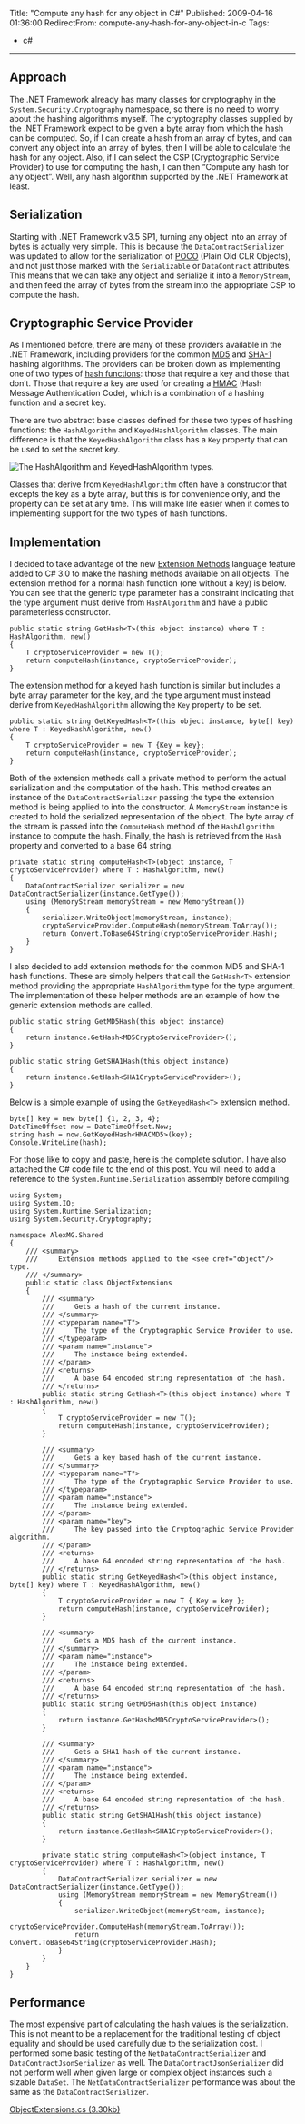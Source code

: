 Title: "Compute any hash for any object in C#"
Published: 2009-04-16 01:36:00
RedirectFrom: compute-any-hash-for-any-object-in-c
Tags:
  - c#
---
## Approach

The .NET Framework already has many classes for cryptography in the `System.Security.Cryptography` namespace, so there is no need to worry about the hashing algorithms myself. The cryptography classes supplied by the .NET Framework expect to be given a byte array from which the hash can be computed. So, if I can create a hash from an array of bytes, and can convert any object into an array of bytes, then I will be able to calculate the hash for any object. Also, if I can select the CSP (Cryptographic Service Provider) to use for computing the hash, I can then “Compute any hash for any object”. Well, any hash algorithm supported by the .NET Framework at least.

## Serialization

Starting with .NET Framework v3.5 SP1, turning any object into an array of bytes is actually very simple. This is because the `DataContractSerializer` was updated to allow for the serialization of [POCO](http://en.wikipedia.org/wiki/Plain_Old_CLR_Object) (Plain Old CLR Objects), and not just those marked with the `Serializable` or `DataContract` attributes. This means that we can take any object and serialize it into a `MemoryStream`, and then feed the array of bytes from the stream into the appropriate CSP to compute the hash.

## Cryptographic Service Provider

As I mentioned before, there are many of these providers available in the .NET Framework, including providers for the common [MD5](http://en.wikipedia.org/wiki/MD5) and [SHA-1](http://en.wikipedia.org/wiki/SHA-1) hashing algorithms. The providers can be broken down as implementing one of two types of [hash functions](http://en.wikipedia.org/wiki/Cryptographic_hash_function): those that require a key and those that don’t. Those that require a key are used for creating a [HMAC](http://en.wikipedia.org/wiki/Keyed-hash_message_authentication_code) (Hash Message Authentication Code), which is a combination of a hashing function and a secret key.

There are two abstract base classes defined for these two types of hashing functions: the `HashAlgorithm` and `KeyedHashAlgorithm` classes. The main difference is that the `KeyedHashAlgorithm` class has a `Key` property that can be used to set the secret key.

![The HashAlgorithm and KeyedHashAlgorithm types.](/posts/images/Algorithm-types.png)

Classes that derive from `KeyedHashAlgorithm` often have a constructor that excepts the key as a byte array, but this is for convenience only, and the property can be set at any time. This will make life easier when it comes to implementing support for the two types of hash functions.

## Implementation

I decided to take advantage of the new [Extension Methods](http://msdn.microsoft.com/en-us/library/bb383977.aspx) language feature added to C\# 3.0 to make the hashing methods available on all objects. The extension method for a normal hash function (one without a key) is below. You can see that the generic type parameter has a constraint indicating that the type argument must derive from `HashAlgorithm` and have a public parameterless constructor.

    public static string GetHash<T>(this object instance) where T : HashAlgorithm, new()
    {
        T cryptoServiceProvider = new T();
        return computeHash(instance, cryptoServiceProvider);
    }

The extension method for a keyed hash function is similar but includes a byte array parameter for the key, and the type argument must instead derive from `KeyedHashAlgorithm` allowing the `Key` property to be set.

    public static string GetKeyedHash<T>(this object instance, byte[] key) where T : KeyedHashAlgorithm, new()
    {
        T cryptoServiceProvider = new T {Key = key};
        return computeHash(instance, cryptoServiceProvider);
    }

Both of the extension methods call a private method to perform the actual serialization and the computation of the hash. This method creates an instance of the `DataContractSerializer` passing the type the extension method is being applied to into the constructor. A `MemoryStream` instance is created to hold the serialized representation of the object. The byte array of the stream is passed into the `ComputeHash` method of the `HashAlgorithm` instance to compute the hash. Finally, the hash is retrieved from the `Hash` property and converted to a base 64 string.

    private static string computeHash<T>(object instance, T cryptoServiceProvider) where T : HashAlgorithm, new()
    {
        DataContractSerializer serializer = new DataContractSerializer(instance.GetType());
        using (MemoryStream memoryStream = new MemoryStream())
        {
            serializer.WriteObject(memoryStream, instance);
            cryptoServiceProvider.ComputeHash(memoryStream.ToArray());
            return Convert.ToBase64String(cryptoServiceProvider.Hash);
        }
    }

I also decided to add extension methods for the common MD5 and SHA-1 hash functions. These are simply helpers that call the `GetHash<T>` extension method providing the appropriate `HashAlgorithm` type for the type argument. The implementation of these helper methods are an example of how the generic extension methods are called.

    public static string GetMD5Hash(this object instance)
    {
        return instance.GetHash<MD5CryptoServiceProvider>();
    }
    
    public static string GetSHA1Hash(this object instance)
    {
        return instance.GetHash<SHA1CryptoServiceProvider>();
    }

Below is a simple example of using the `GetKeyedHash<T>` extension method.

    byte[] key = new byte[] {1, 2, 3, 4};
    DateTimeOffset now = DateTimeOffset.Now;
    string hash = now.GetKeyedHash<HMACMD5>(key);
    Console.WriteLine(hash);

For those like to copy and paste, here is the complete solution. I have also attached the C\# code file to the end of this post. You will need to add a reference to the `System.Runtime.Serialization` assembly before compiling.

    using System;
    using System.IO;
    using System.Runtime.Serialization;
    using System.Security.Cryptography;
    
    namespace AlexMG.Shared
    {
        /// <summary>
        ///     Extension methods applied to the <see cref="object"/> type.
        /// </summary>
        public static class ObjectExtensions
        {
            /// <summary>
            ///     Gets a hash of the current instance.
            /// </summary>
            /// <typeparam name="T">
            ///     The type of the Cryptographic Service Provider to use.
            /// </typeparam>
            /// <param name="instance">
            ///     The instance being extended.
            /// </param>
            /// <returns>
            ///     A base 64 encoded string representation of the hash.
            /// </returns>
            public static string GetHash<T>(this object instance) where T : HashAlgorithm, new()
            {
                T cryptoServiceProvider = new T();
                return computeHash(instance, cryptoServiceProvider);
            }
    
            /// <summary>
            ///     Gets a key based hash of the current instance.
            /// </summary>
            /// <typeparam name="T">
            ///     The type of the Cryptographic Service Provider to use.
            /// </typeparam>
            /// <param name="instance">
            ///     The instance being extended.
            /// </param>
            /// <param name="key">
            ///     The key passed into the Cryptographic Service Provider algorithm.
            /// </param>
            /// <returns>
            ///     A base 64 encoded string representation of the hash.
            /// </returns>
            public static string GetKeyedHash<T>(this object instance, byte[] key) where T : KeyedHashAlgorithm, new()
            {
                T cryptoServiceProvider = new T { Key = key };
                return computeHash(instance, cryptoServiceProvider);
            }
    
            /// <summary>
            ///     Gets a MD5 hash of the current instance.
            /// </summary>
            /// <param name="instance">
            ///     The instance being extended.
            /// </param>
            /// <returns>
            ///     A base 64 encoded string representation of the hash.
            /// </returns>
            public static string GetMD5Hash(this object instance)
            {
                return instance.GetHash<MD5CryptoServiceProvider>();
            }
    
            /// <summary>
            ///     Gets a SHA1 hash of the current instance.
            /// </summary>
            /// <param name="instance">
            ///     The instance being extended.
            /// </param>
            /// <returns>
            ///     A base 64 encoded string representation of the hash.
            /// </returns>
            public static string GetSHA1Hash(this object instance)
            {
                return instance.GetHash<SHA1CryptoServiceProvider>();
            }
    
            private static string computeHash<T>(object instance, T cryptoServiceProvider) where T : HashAlgorithm, new()
            {
                DataContractSerializer serializer = new DataContractSerializer(instance.GetType());
                using (MemoryStream memoryStream = new MemoryStream())
                {
                    serializer.WriteObject(memoryStream, instance);
                    cryptoServiceProvider.ComputeHash(memoryStream.ToArray());
                    return Convert.ToBase64String(cryptoServiceProvider.Hash);
                }
            }
        }
    }

## Performance

The most expensive part of calculating the hash values is the serialization. This is not meant to be a replacement for the traditional testing of object equality and should be used carefully due to the serialization cost. I performed some basic testing of the `NetDataContractSerializer` and `DataContractJsonSerializer` as well. The `DataContractJsonSerializer` did not perform well when given large or complex object instances such a sizable `DataSet`. The `NetDataContractSerializer` performance was about the same as the `DataContractSerializer`.

[ObjectExtensions.cs (3.30kb)](/content/files/2009/Apr/ObjectExtensions.cs)
